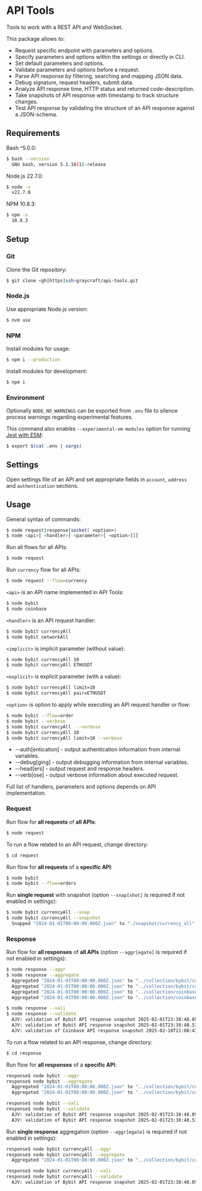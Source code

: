 # API Tools

Tools to work with a REST API and WebSocket.

This package allows to:

- Request specific endpoint with parameters and options.
- Specify parameters and options within the settings or directly in CLI.
- Set default parameters and options.
- Validate parameters and options before a request.
- Parse API response by filtering, searching and mapping JSON data.
- Debug signature, request headers, submit data.
- Analyze API response time, HTTP status and returned code-description.
- Take snapshots of API response with timestamp to track structure changes.
- Test API response by validating the structure of an API response against a JSON-schema.

## Requirements

Bash ^5.0.0:

```bash
$ bash --version
  GNU bash, version 5.1.16(1)-release
```

Node.js 22.7.0:

```bash
$ node -v
  v22.7.0
```

NPM 10.8.3:

```bash
$ npm -v
  10.8.3
```

## Setup

### Git

Clone the Git repository:

```bash
$ git clone <gh|https|ssh>graycraft/api-tools.git
```

### Node.js

Use appropriate Node.js version:

```bash
$ nvm use
```

### NPM

Install modules for usage:

```bash
$ npm i --production
```

Install modules for development:

```bash
$ npm i
```

### Environment

Optionally `NODE_NO_WARNINGS` can be exported from `.env` file to silence process warnings regarding experimental features.

This command also enables `--experimental-vm-modules` option for running [Jest with ESM](https://jestjs.io/docs/ecmascript-modules):

```bash
$ export $(cat .env | xargs)
```

## Settings

Open settings file of an API and set appropriate fields in `account`, `address` and `authentication` sections.

## Usage

General syntax of commands:

```bash
$ node request|response|socket[ <option>]
$ node <api>[ <handler>[ <parameter>[ <option>]]]
```

Run all flows for all APIs:

```bash
$ node request
```

Run `currency` flow for all APIs:

```bash
$ node request --flow=currency
```

`<api>` is an API name implemented in API Tools:

```bash
$ node bybit
$ node coinbase
```

`<handler>` is an API request handler:

```bash
$ node bybit currencyAll
$ node bybit networkAll
```

`<implicit>` is implicit parameter (without value):

```bash
$ node bybit currencyAll 10
$ node bybit currencyAll ETHUSDT
```

`<explicit>` is explicit parameter (with a value):

```bash
$ node bybit currencyAll limit=10
$ node bybit currencyAll pair=ETHUSDT
```

`<option>` is option to apply while executing an API request handler or flow:

```bash
$ node bybit --flow=order
$ node bybit --verbose
$ node bybit currencyAll  --verbose
$ node bybit currencyAll 10
$ node bybit currencyAll limit=10 --verbose
```

- --auth[entication] - output authentication information from internal variables.
- --debug[ging] - output debugging information from internal variables.
- --head[ers] - output request and response headers.
- --verb[ose] - output verbose information about executed request.

Full list of handlers, parameters and options depends on API implementation.

### Request

Run flow for **all requests** of **all APIs**:

```bash
$ node request
```

To run a flow related to an API request, change directory:

```bash
$ cd request
```

Run flow for **all requests** of a **specific API**:

```bash
$ node bybit
$ node bybit --flow=orders
```

Run **single request** with snapshot (option `--snap[shot]` is required if not enabled in settings):

```bash
$ node bybit currencyAll --snap
$ node bybit currencyAll --snapshot
  Snapped "2024-01-01T00:00:00.000Z.json" to "./snapshot/currency_all".
```

### Response

Run flow for **all responses** of **all APIs** (option `--aggr[egate]` is required if not enabled in settings):

```bash
$ node response --aggr
$ node response --aggregate
  Aggregated "2024-01-01T00:00:00.000Z.json" to "../collection/bybit/currency_all".
  Aggregated "2024-01-01T00:00:00.000Z.json" to "../collection/bybit/currency_network_all".
  Aggregated "2024-01-01T00:00:00.000Z.json" to "../collection/coinbase/currency_all".
  Aggregated "2024-01-01T00:00:00.000Z.json" to "../collection/coinbase/currency_network_all".
```

```bash
$ node response --vali
$ node response --validate
  AJV: validation of Bybit API response snapshot 2025-02-01T23:38:48.058Z.json passed.
  AJV: validation of Bybit API response snapshot 2025-02-01T23:38:48.532Z.json passed.
  AJV: validation of Coinbase API response snapshot 2025-02-10T21:08:43.831Z.json passed.
```

To run a flow related to an API response, change directory:

```bash
$ cd response
```

Run flow for **all responses** of a **specific API**:

```bash
response$ node bybit --aggr
response$ node bybit --aggregate
  Aggregated "2024-01-01T00:00:00.000Z.json" to "../collection/bybit/currency_all".
  Aggregated "2024-01-01T00:00:00.000Z.json" to "../collection/bybit/currency_network_all".
```

```bash
response$ node bybit --vali
response$ node bybit --validate
  AJV: validation of Bybit API response snapshot 2025-02-01T23:38:48.058Z.json passed.
  AJV: validation of Bybit API response snapshot 2025-02-01T23:38:48.532Z.json passed.
```

Run **single response** aggregation (option `--aggr[egate]` is required if not enabled in settings):

```bash
response$ node bybit currencyAll --aggr
response$ node bybit currencyAll --aggregate
  Aggregated "2024-01-01T00:00:00.000Z.json" to "../collection/bybit/currency_all".
```

```bash
response$ node bybit currencyAll --vali
response$ node bybit currencyAll --validate
  AJV: validation of Bybit API response snapshot 2025-02-01T23:38:48.058Z.json passed.
```
